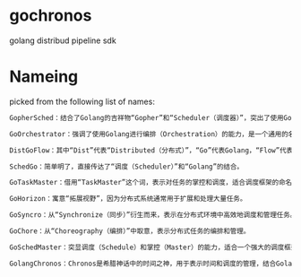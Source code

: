 # gochronos
golang distribud pipeline sdk

# Nameing
picked from the following list of names:
```txt
GopherSched：结合了Golang的吉祥物“Gopher”和“Scheduler（调度器）”，突出了使用Golang构建的分布式调度框架。

GoOrchestrator：强调了使用Golang进行编排（Orchestration）的能力，是一个通用的名字，适合调度框架。

DistGoFlow：其中“Dist”代表“Distributed（分布式）”，“Go”代表Golang，“Flow”代表工作流或调度流程。

SchedGo：简单明了，直接传达了“调度（Scheduler）”和“Golang”的结合。

GoTaskMaster：借用“TaskMaster”这个词，表示对任务的掌控和调度，适合调度框架的命名。

GoHorizon：寓意“拓展视野”，因为分布式系统通常用于扩展和处理大量任务。

GoSyncro：从“Synchronize（同步）”衍生而来，表示在分布式环境中高效地调度和管理任务。

GoChore：从“Choreography（编排）”中取意，表示分布式任务的编排和管理。

GoSchedMaster：突显调度（Schedule）和掌控（Master）的能力，适合一个强大的调度框架。

GolangChronos：Chronos是希腊神话中的时间之神，用于表示时间和调度的管理，结合Golang，寓意深远。
```